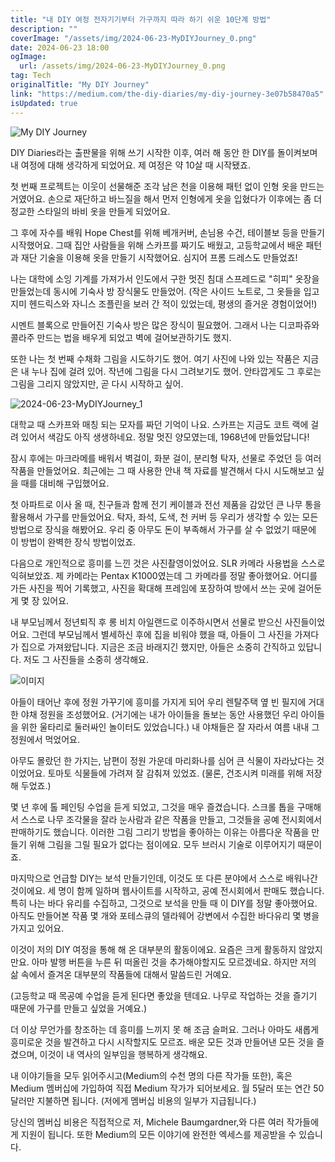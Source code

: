 ```yaml
---
title: "내 DIY 여정 전자기기부터 가구까지 따라 하기 쉬운 10단계 방법"
description: ""
coverImage: "/assets/img/2024-06-23-MyDIYJourney_0.png"
date: 2024-06-23 18:00
ogImage:
  url: /assets/img/2024-06-23-MyDIYJourney_0.png
tag: Tech
originalTitle: "My DIY Journey"
link: "https://medium.com/the-diy-diaries/my-diy-journey-3e07b58470a5"
isUpdated: true
---
```


![My DIY Journey](/assets/img/2024-06-23-MyDIYJourney_0.png)

DIY Diaries라는 출판물을 위해 쓰기 시작한 이후, 여러 해 동안 한 DIY를 돌이켜보며 내 여정에 대해 생각하게 되었어요. 제 여정은 약 10살 때 시작됐죠.

첫 번째 프로젝트는 이웃이 선물해준 조각 남은 천을 이용해 패턴 없이 인형 옷을 만드는 거였어요. 손으로 재단하고 바느질을 해서 먼저 인형에게 옷을 입혔다가 이후에는 좀 더 정교한 스타일의 바비 옷을 만들게 되었어요.

그 후에 자수를 배워 Hope Chest를 위해 베개커버, 손님용 수건, 테이블보 등을 만들기 시작했어요. 그때 집안 사람들을 위해 스카프를 짜기도 배웠고, 고등학교에서 배운 패턴과 재단 기술을 이용해 옷을 만들기 시작했어요. 심지어 프롬 드레스도 만들었죠!

<div class="content-ad"></div>

나는 대학에 소잉 기계를 가져가서 인도에서 구한 멋진 침대 스프레드로 "히피" 옷장을 만들었는데 동시에 기숙사 방 장식물도 만들었어. (작은 사이드 노트로, 그 옷들을 입고 지미 헨드릭스와 자니스 조플린을 보러 간 적이 있었는데, 평생의 즐거운 경험이었어!)

시멘트 블록으로 만들어진 기숙사 방은 많은 장식이 필요했어. 그래서 나는 디코파쥬와 콜라주 만드는 법을 배우게 되었고 벽에 걸어보관하기도 했지.

또한 나는 첫 번째 수채화 그림을 시도하기도 했어. 여기 사진에 나와 있는 작품은 지금은 내 누나 집에 걸려 있어. 작년에 그림을 다시 그려보기도 했어. 안타깝게도 그 후로는 그림을 그리지 않았지만, 곧 다시 시작하고 싶어.

![2024-06-23-MyDIYJourney_1](/assets/img/2024-06-23-MyDIYJourney_1.png)

<div class="content-ad"></div>

대학교 때 스카프와 매칭 되는 모자를 짜던 기억이 나요. 스카프는 지금도 코트 랙에 걸려 있어서 색감도 아직 생생하네요. 정말 멋진 양모였는데, 1968년에 만들었답니다!

잠시 후에는 마크라메를 배워서 벽걸이, 화분 걸이, 분리형 탁자, 선물로 주었던 등 여러 작품을 만들었어요. 최근에는 그 때 사용한 안내 책 자료를 발견해서 다시 시도해보고 싶을 때를 대비해 구입했어요.

첫 아파트로 이사 올 때, 친구들과 함께 전기 케이블과 전선 제품을 감았던 큰 나무 통을 활용해서 가구를 만들었어요. 탁자, 좌석, 도색, 천 커버 등 우리가 생각할 수 있는 모든 방법으로 장식을 해봤어요. 우리 중 아무도 돈이 부족해서 가구를 살 수 없었기 때문에 이 방법이 완벽한 장식 방법이었죠.

다음으로 개인적으로 흥미를 느낀 것은 사진촬영이었어요. SLR 카메라 사용법을 스스로 익혀보았죠. 제 카메라는 Pentax K1000였는데 그 카메라를 정말 좋아했어요. 어디를 가든 사진을 찍어 기록했고, 사진을 확대해 프레임에 포장하여 방에서 쓰는 곳에 걸어둔 게 몇 장 있어요.

<div class="content-ad"></div>

내 부모님께서 정년퇴직 후 롱 비치 아일랜드로 이주하시면서 선물로 받으신 사진들이었어요. 그런데 부모님께서 별세하신 후에 집을 비워야 했을 때, 아들이 그 사진을 가져다가 집으로 가져왔답니다. 지금은 조금 바래지긴 했지만, 아들은 소중히 간직하고 있답니다. 저도 그 사진들을 소중히 생각해요.

![이미지](/assets/img/2024-06-23-MyDIYJourney_2.png)

아들이 태어난 후에 정원 가꾸기에 흥미를 가지게 되어 우리 렌탈주택 옆 빈 필지에 거대한 야채 정원을 조성했어요. (거기에는 내가 아이들을 돌보는 동안 사용했던 우리 아이들을 위한 울타리로 둘러싸인 놀이터도 있었습니다.) 내 야채들은 잘 자라서 여름 내내 그 정원에서 먹었어요.

아무도 몰랐던 한 가지는, 남편이 정원 가운데 마리화나를 심어 큰 식물이 자라났다는 것이었어요. 토마토 식물들에 가려져 잘 감춰져 있었죠. (물론, 건조시켜 미래를 위해 저장해 두었죠.)

<div class="content-ad"></div>

몇 년 후에 톨 페인팅 수업을 듣게 되었고, 그것을 매우 즐겼습니다. 스크롤 톱을 구매해서 스스로 나무 조각물을 잘라 눈사람과 같은 작품을 만들고, 그것들을 공예 전시회에서 판매하기도 했습니다. 이러한 그림 그리기 방법을 좋아하는 이유는 아름다운 작품을 만들기 위해 그림을 그릴 필요가 없다는 점이에요. 모두 브러시 기술로 이루어지기 때문이죠.

마지막으로 언급할 DIY는 보석 만들기인데, 이것도 또 다른 분야에서 스스로 배워나간 것이에요. 세 명이 함께 일하며 웹사이트를 시작하고, 공예 전시회에서 판매도 했습니다. 특히 나는 바다 유리를 수집하고, 그것으로 보석을 만들 때 이 DIY를 정말 좋아했어요. 아직도 만들어본 작품 몇 개와 포테스큐의 델라웨어 강변에서 수집한 바다유리 몇 병을 가지고 있어요.

이것이 저의 DIY 여정을 통해 해 온 대부분의 활동이에요. 요즘은 크게 활동하지 않았지만요. 아마 발행 버튼을 누른 뒤 떠올린 것을 추가해야할지도 모르겠네요. 하지만 저의 삶 속에서 즐겨온 대부분의 작품들에 대해서 말씀드린 거예요.

<div class="content-ad"></div>

(고등학교 때 목공예 수업을 듣게 된다면 좋았을 텐데요. 나무로 작업하는 것을 즐기기 때문에 가구를 만들고 싶었을 거예요.)

더 이상 무언가를 창조하는 데 흥미를 느끼지 못 해 조금 슬퍼요. 그러나 아마도 새롭게 흥미로운 것을 발견하고 다시 시작할지도 모르죠. 배운 모든 것과 만들어낸 모든 것을 즐겼으며, 이것이 내 역사의 일부임을 행복하게 생각해요.

내 이야기들을 모두 읽어주시고(Medium의 수천 명의 다른 작가들 또한), 혹은 Medium 멤버십에 가입하여 직접 Medium 작가가 되어보세요. 월 5달러 또는 연간 50달러만 지불하면 됩니다. (저에게 멤버십 비용의 일부가 지급됩니다.)

당신의 멤버십 비용은 직접적으로 저, Michele Baumgardner,와 다른 여러 작가들에게 지원이 됩니다. 또한 Medium의 모든 이야기에 완전한 엑세스를 제공받을 수 있습니다.
